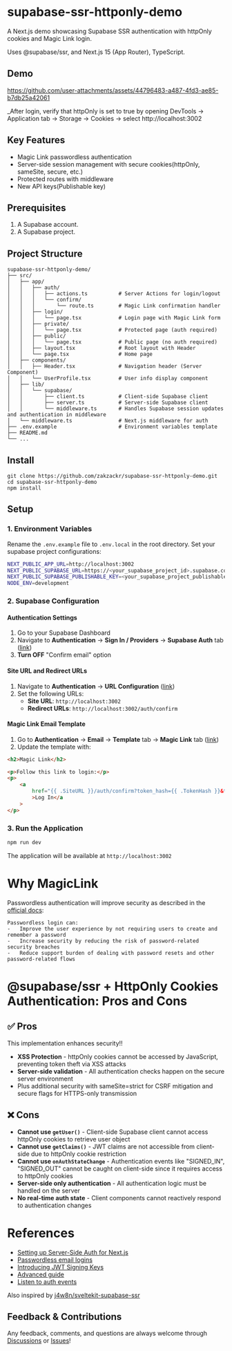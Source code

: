 # supabase-ssr-httponly-demo

A Next.js demo showcasing Supabase SSR authentication with
httpOnly cookies and Magic Link login.

Uses @supabase/ssr, and Next.js 15 (App Router), TypeScript.

## Demo

https://github.com/user-attachments/assets/44796483-a487-4fd3-ae85-b7db25a42061

\_After login, verify that httpOnly is set to true by opening DevTools → Application tab → Storage → Cookies → select http://localhost:3002

## Key Features

-   Magic Link passwordless authentication
-   Server-side session management with secure cookies(httpOnly, sameSite, secure, etc.)
-   Protected routes with middleware
-   New API keys(Publishable key)

## Prerequisites

1. A Supabase account.
2. A Supabase project.

## Project Structure

```
supabase-ssr-httponly-demo/
├── src/
│   ├── app/
│   │   ├── auth/
│   │   │   ├── actions.ts          # Server Actions for login/logout
│   │   │   └── confirm/
│   │   │       └── route.ts        # Magic Link confirmation handler
│   │   ├── login/
│   │   │   └── page.tsx            # Login page with Magic Link form
│   │   ├── private/
│   │   │   └── page.tsx            # Protected page (auth required)
│   │   ├── public/
│   │   │   └── page.tsx            # Public page (no auth required)
│   │   ├── layout.tsx              # Root layout with Header
│   │   └── page.tsx                # Home page
│   ├── components/
│   │   ├── Header.tsx              # Navigation header (Server Component)
│   │   └── UserProfile.tsx         # User info display component
│   ├── lib/
│   │   └── supabase/
│   │       ├── client.ts           # Client-side Supabase client
│   │       ├── server.ts           # Server-side Supabase client
│   │       └── middleware.ts       # Handles Supabase session updates and authentication in middleware
│   └── middleware.ts               # Next.js middleware for auth
├── .env.example                    # Environment variables template
├── README.md
└── ...
```

## Install

```
git clone https://github.com/zakzackr/supabase-ssr-httponly-demo.git
cd supabase-ssr-httponly-demo
npm install
```

## Setup

### 1. Environment Variables

Rename the `.env.example` file to `.env.local` in the root directory. Set your supabase project configurations:

```bash
NEXT_PUBLIC_APP_URL=http://localhost:3002
NEXT_PUBLIC_SUPABASE_URL=https://<your_supabase_project_id>.supabase.co
NEXT_PUBLIC_SUPABASE_PUBLISHABLE_KEY=<your_supabase_project_publishable_key>
NODE_ENV=development
```

### 2. Supabase Configuration

#### Authentication Settings

1. Go to your Supabase Dashboard
2. Navigate to **Authentication** → **Sign In / Providers** → **Supabase Auth** tab ([link](https://supabase.com/dashboard/project/qpkwgpvizadhqynfolrh/auth/providers))
3. **Turn OFF** "Confirm email" option

#### Site URL and Redirect URLs

1. Navigate to **Authentication** → **URL Configuration** ([link](https://supabase.com/dashboard/project/qpkwgpvizadhqynfolrh/auth/url-configuration))
2. Set the following URLs:
    - **Site URL**: `http://localhost:3002`
    - **Redirect URLs**: `http://localhost:3002/auth/confirm`

#### Magic Link Email Template

1. Go to **Authentication** → **Email** → **Template** tab → **Magic Link** tab ([link](https://supabase.com/dashboard/project/qpkwgpvizadhqynfolrh/auth/templates))
2. Update the template with:

```html
<h2>Magic Link</h2>

<p>Follow this link to login:</p>
<p>
    <a
        href="{{ .SiteURL }}/auth/confirm?token_hash={{ .TokenHash }}&type=email&next=/"
        >Log In</a
    >
</p>
```

### 3. Run the Application

```bash
npm run dev
```

The application will be available at `http://localhost:3002`

# Why MagicLink

Passwordless authentication will improve security as described in the [official docs](https://supabase.com/docs/guides/auth/auth-email-passwordless?queryGroups=language&language=js):

```
Passwordless login can:
-   Improve the user experience by not requiring users to create and remember a password
-   Increase security by reducing the risk of password-related security breaches
-   Reduce support burden of dealing with password resets and other password-related flows
```

# @supabase/ssr + HttpOnly Cookies Authentication: Pros and Cons

## ✅ Pros

This implementation enhances security!!

-   **XSS Protection** - httpOnly cookies cannot be accessed by JavaScript, preventing token theft via XSS attacks
-   **Server-side validation** - All authentication checks happen on the secure server environment
-   Plus additional security with sameSite=strict for CSRF
    mitigation and secure flags for HTTPS-only transmission

## ❌ Cons

-   **Cannot use `getUser()`** - Client-side Supabase client cannot access httpOnly cookies to retrieve user object
-   **Cannot use `getClaims()`** - JWT claims are not accessible from client-side due to httpOnly cookie restriction
-   **Cannot use `onAuthStateChange`** - Authentication events like "SIGNED_IN", "SIGNED_OUT" cannot be caught on client-side since it requires access to httpOnly cookies
-   **Server-side only authentication** - All authentication logic must be handled on the server
-   **No real-time auth state** - Client components cannot reactively respond to authentication changes

<!-- -   onAuthStateChange only works in the client/browser and is used with useEffect. https://supabase.com/docs/reference/javascript/auth-onauthstatechange

-   supabase.auth.getUser() cannot access httponly cookie, so it failed to fetch user object. Ref: https://github.com/supabase/auth-js/blob/master/src/GoTrueClient.ts L1599(getUser)
    https://github.com/supabase/auth-js/blob/master/src/lib/helpers.ts
    L128(getItemAsync)
    https://github.com/supabase/ssr/blob/main/src/cookies.ts
    L34(createStorageFromOptions. cannot access httponly cookie using document.cookie API) -->

# References

-   [Setting up Server-Side Auth for Next.js](https://supabase.com/docs/guides/auth/server-side/nextjs?queryGroups=router&router=app)
-   [Passwordless email logins](https://supabase.com/docs/guides/auth/auth-email-passwordless?queryGroups=language&language=js)
-   [Introducing JWT Signing Keys
    ](https://supabase.com/blog/jwt-signing-keys)
-   [Advanced guide](https://supabase.com/docs/guides/auth/server-side/advanced-guide)
-   [Listen to auth events](https://supabase.com/docs/reference/javascript/auth-onauthstatechange)

Also inspired by [j4w8n/sveltekit-supabase-ssr](https://github.com/j4w8n/sveltekit-supabase-ssr)

## Feedback & Contributions

Any feedback, comments, and questions are always welcome through
[Discussions](https://github.com/zakzackr/supabase-ssr-httponly-demo/discussions) or [Issues](https://github.com/zakzackr/supabase-ssr-httponly-demo/issues)!
